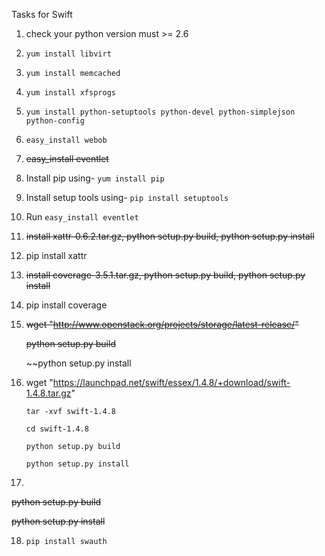 Tasks for Swift


1. check your python version must >= 2.6

2. `yum install libvirt`

3. `yum install memcached`

4. `yum install xfsprogs`

5. `yum install python-setuptools python-devel python-simplejson python-config`

6. `easy_install webob`

7. ~~easy_install eventlet~~

8. Install pip using- `yum install pip`

9. Install setup tools using- `pip install setuptools`

10. Run `easy_install eventlet`

11. ~~install xattr-0.6.2.tar.gz, python setup.py build, python setup.py install~~

12. pip install xattr

13. ~~install coverage-3.5.1.tar.gz, python setup.py build, python setup.py install~~

14. pip install coverage

15. ~~wget "http://www.openstack.org/projects/storage/latest-release/"~~

      ~~python setup.py build~~

      ~~python setup.py install

16. wget "https://launchpad.net/swift/essex/1.4.8/+download/swift-1.4.8.tar.gz"

        tar -xvf swift-1.4.8 
        
        cd swift-1.4.8
        
        python setup.py build

        python setup.py install

17. ~~~wget "https://github.com/downloads/gholt/swauth/swauth-lucid-build-1.0.2-1.tgz"~~

 ~~python setup.py build~~

 ~~python setup.py install~~
       
18. `pip install swauth`
